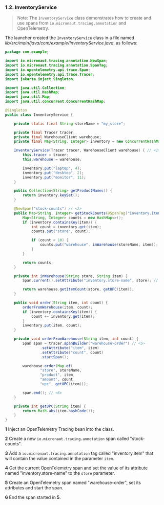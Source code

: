 ### 1.2. InventoryService

>Note: The `InventoryService` class demonstrates how to create and use spans from `io.micronaut.tracing.annotation` and OpenTelemetry.

The launcher created the `InventoryService` class in a file named _lib/src/main/java/com/example/InventoryService.java_, as follows:

```java
package com.example;

import io.micronaut.tracing.annotation.NewSpan;
import io.micronaut.tracing.annotation.SpanTag;
import io.opentelemetry.api.trace.Span;
import io.opentelemetry.api.trace.Tracer;
import jakarta.inject.Singleton;

import java.util.Collection;
import java.util.HashMap;
import java.util.Map;
import java.util.concurrent.ConcurrentHashMap;

@Singleton
public class InventoryService {

    private static final String storeName = "my_store";

    private final Tracer tracer;
    private final WarehouseClient warehouse;
    private final Map<String, Integer> inventory = new ConcurrentHashMap<>();

    InventoryService(Tracer tracer, WarehouseClient warehouse) { // <1>
        this.tracer = tracer;
        this.warehouse = warehouse;

        inventory.put("laptop", 4);
        inventory.put("desktop", 2);
        inventory.put("monitor", 11);
    }

    public Collection<String> getProductNames() {
        return inventory.keySet();
    }

    @NewSpan("stock-counts") // <2>
    public Map<String, Integer> getStockCounts(@SpanTag("inventory.item") String item) { // <3>
        Map<String, Integer> counts = new HashMap<>();
        if (inventory.containsKey(item)) {
            int count = inventory.get(item);
            counts.put("store", count);

            if (count < 10) {
                counts.put("warehouse", inWarehouse(storeName, item));
            }
        }

        return counts;
    }

    private int inWarehouse(String store, String item) {
        Span.current().setAttribute("inventory.store-name", store); // <4>

        return warehouse.getItemCount(store, getUPC(item));
    }

    public void order(String item, int count) {
        orderFromWarehouse(item, count);
        if (inventory.containsKey(item)) {
            count += inventory.get(item);
        }
        inventory.put(item, count);
    }

    private void orderFromWarehouse(String item, int count) {
        Span span = tracer.spanBuilder("warehouse-order") // <5>
                .setAttribute("item", item)
                .setAttribute("count", count)
                .startSpan();

        warehouse.order(Map.of(
                "store", storeName,
                "product", item,
                "amount", count,
                "upc", getUPC(item)));

        span.end(); // <6>
    }

    private int getUPC(String item) {
        return Math.abs(item.hashCode());
    }
}
```
**1** Inject an OpenTelemetry Tracing bean into the class.

**2** Create a new `io.micronaut.tracing.annotation` span called "stock-counts".

**3** Add a `io.micronaut.tracing.annotation` tag called "inventory.item" that will contain the value contained in the parameter `item`.

**4** Get the current OpenTelemetry span and set the value of its attribute named "inventory.store-name" to the `store` parameter.

**5** Create an OpenTelemetry span named "warehouse-order", set its attributes and start the span.

**6** End the span started in **5**.